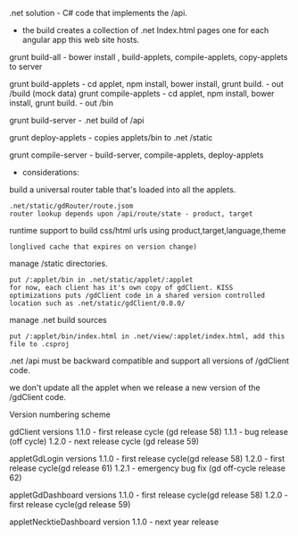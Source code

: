 .net solution - C# code that implements the /api.

- the build creates a collection of .net Index.html pages one for each angular app this web site hosts.



grunt build-all  - bower install , build-applets, compile-applets, copy-applets to server

grunt build-applets - cd applet, npm install, bower install, grunt build.  - out /build (mock data)
grunt compile-applets - cd applet, npm install, bower install, grunt build.  - out /bin

grunt build-server  - .net build of /api

grunt deploy-applets - copies applets/bin to .net /static

grunt compile-server - build-server, compile-applets, deploy-applets

- considerations:

build a universal router table that's loaded into all the applets.

    .net/static/gdRouter/route.jsom
    router lookup depends upon /api/route/state - product, target
    
runtime support to build css/html urls using product,target,language,theme

    longlived cache that expires on version change)

manage /static directories.

    put /:applet/bin in .net/static/applet/:applet
    for now, each client has it's own copy of gdClient. KISS
    optimizations puts /gdClient code in a shared version controlled location such as .net/static/gdClient/0.0.0/

manage .net build sources

    put /:applet/bin/index.html in .net/view/:applet/index.html, add this file to .csproj

.net /api must be backward compatible and support all versions of /gdClient code.


we don't update all the applet when we release a new version of the /gdClient code.


Version numbering scheme

gdClient versions
 1.1.0  - first release cycle (gd release 58)
 1.1.1  - bug release (off cycle)
 1.2.0  - next release cycle (gd release 59)

appletGdLogin versions
 1.1.0  - first release cycle(gd release 58)
 1.2.0  - first release cycle(gd release 61)
 1.2.1  - emergency bug fix (gd off-cycle release 62)

appletGdDashboard versions
 1.1.0  - first release cycle(gd release 58)
 1.2.0  - first release cycle(gd release 59)

appletNecktieDashboard version
 1.1.0   - next year release
